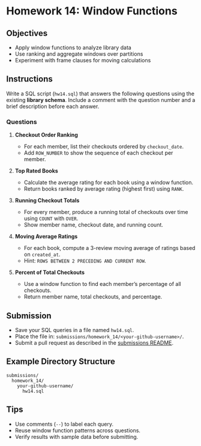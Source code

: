 # Homework 14: Window Functions

## Objectives

- Apply window functions to analyze library data
- Use ranking and aggregate windows over partitions
- Experiment with frame clauses for moving calculations

## Instructions

Write a SQL script (`hw14.sql`) that answers the following questions using the existing **library schema**. Include a comment with the question number and a brief description before each answer.

### Questions

1. **Checkout Order Ranking**
   - For each member, list their checkouts ordered by `checkout_date`.
   - Add `ROW_NUMBER` to show the sequence of each checkout per member.

2. **Top Rated Books**
   - Calculate the average rating for each book using a window function.
   - Return books ranked by average rating (highest first) using `RANK`.

3. **Running Checkout Totals**
   - For every member, produce a running total of checkouts over time using `COUNT` with `OVER`.
   - Show member name, checkout date, and running count.

4. **Moving Average Ratings**
   - For each book, compute a 3-review moving average of ratings based on `created_at`.
   - Hint: `ROWS BETWEEN 2 PRECEDING AND CURRENT ROW`.

5. **Percent of Total Checkouts**
   - Use a window function to find each member’s percentage of all checkouts.
   - Return member name, total checkouts, and percentage.

## Submission

- Save your SQL queries in a file named `hw14.sql`.
- Place the file in: `submissions/homework_14/<your-github-username>/`.
- Submit a pull request as described in the [submissions README](../submissions/README.md).

## Example Directory Structure

```
submissions/
  homework_14/
    your-github-username/
      hw14.sql
```

## Tips

- Use comments (`--`) to label each query.
- Reuse window function patterns across questions.
- Verify results with sample data before submitting.
